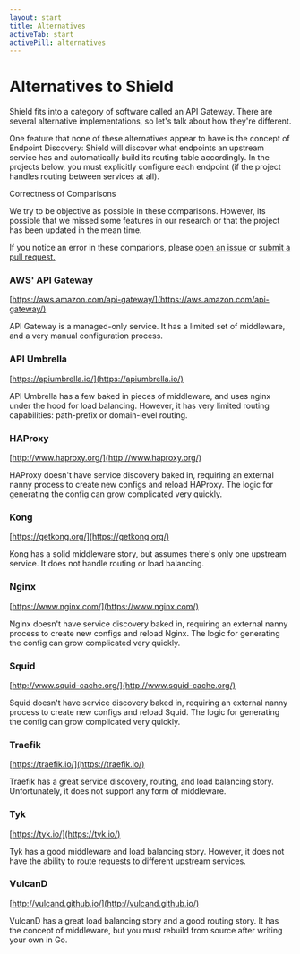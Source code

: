 ```yaml
---
layout: start
title: Alternatives
activeTab: start
activePill: alternatives
---
```

# Alternatives to Shield

Shield fits into a category of software called an API Gateway.  There are several
alternative implementations, so let's talk about how they're different.

One feature that none of these alternatives appear to have is the concept of Endpoint Discovery:  Shield will 
discover what endpoints an upstream service has and automatically build its routing table accordingly.  In the projects
below, you must explicitly configure each endpoint (if the project handles routing between services at all).

<div class="panel panel-info">
  <div class="panel-heading">Correctness of Comparisons</div>
  <div class="panel-body">
    <p>
        We try to be objective as possible in these comparisons.  However, its possible that we missed some features in 
        our research or that the project has been updated in the mean time.  
    </p>
    <p>
        If you notice an error in these comparions, please <a href="https://github.com/RetailMeNot/shield/issues">open
        an issue</a> or <a href="https://github.com/RetailMeNot/shield/pulls">submit a pull request.</a>
    </p>
  </div>
</div>


### AWS' API Gateway

[https://aws.amazon.com/api-gateway/](https://aws.amazon.com/api-gateway/)

API Gateway is a managed-only service.  It has a limited set of middleware, and a very manual configuration process.

### API Umbrella

[https://apiumbrella.io/](https://apiumbrella.io/)

API Umbrella has a few baked in pieces of middleware, and uses nginx under the hood for load balancing.  However, it has
very limited routing capabilities: path-prefix or domain-level routing.

### HAProxy

[http://www.haproxy.org/](http://www.haproxy.org/)

HAProxy doesn't have service discovery baked in, requiring an external nanny process to create new configs and reload 
HAProxy.  The logic for generating the config can grow complicated very quickly.

### Kong

[https://getkong.org/](https://getkong.org/)

Kong has a solid middleware story, but assumes there's only one upstream service.  It does not handle routing or
load balancing.

### Nginx

[https://www.nginx.com/](https://www.nginx.com/)

Nginx doesn't have service discovery baked in, requiring an external nanny process to create new configs and reload 
Nginx.  The logic for generating the config can grow complicated very quickly.

### Squid

[http://www.squid-cache.org/](http://www.squid-cache.org/)

Squid doesn't have service discovery baked in, requiring an external nanny process to create new configs and reload 
Squid.  The logic for generating the config can grow complicated very quickly.

### Traefik

[https://traefik.io/](https://traefik.io/)

Traefik has a great service discovery, routing, and load balancing story.  Unfortunately, it does not support any form
of middleware.

### Tyk

[https://tyk.io/](https://tyk.io/)

Tyk has a good middleware and load balancing story. However, it does not have the ability to route requests to different
upstream services.

### VulcanD

[http://vulcand.github.io/](http://vulcand.github.io/)

VulcanD has a great load balancing story and a good routing story. It has the concept of middleware, but you must
rebuild from source after writing your own in Go.
